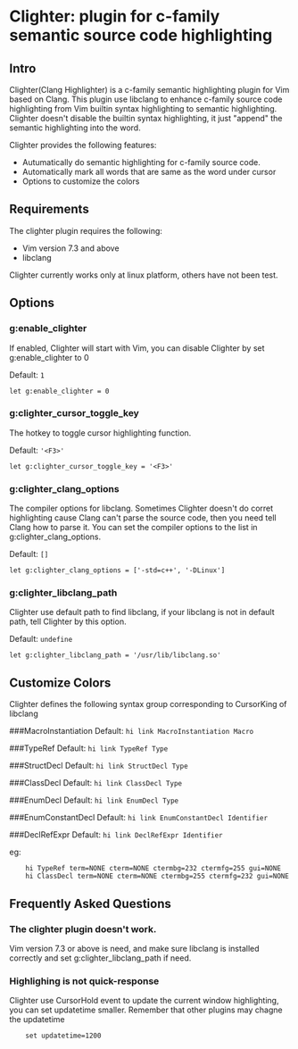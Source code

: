 # Clighter: plugin for c-family semantic source code highlighting

## Intro
Clighter(Clang Highlighter) is a c-family semantic highlighting plugin for
Vim based on Clang. This plugin use libclang to enhance c-family source code
highlighting from Vim builtin syntax highlighting to semantic highlighting.
Clighter doesn't disable the builtin syntax highlighting, it just "append"
the semantic highlighting into the word.  

Clighter provides the following features:

* Autumatically do semantic highlighting for c-family source code.
* Automatically mark all words that are same as the word under cursor
* Options to customize the colors


## Requirements

The clighter plugin requires the following:

* Vim version 7.3 and above
* libclang

Clighter currently works only at linux platform, others have not been test.


## Options

### g:enable_clighter
If enabled, Clighter will start with Vim, you can disable Clighter by set
g:enable_clighter to 0

Default: `1`

	let g:enable_clighter = 0


### g:clighter_cursor_toggle_key
The hotkey to toggle cursor highlighting function.

Default: `'<F3>'`


	let g:clighter_cursor_toggle_key = '<F3>'


### g:clighter_clang_options
The compiler options for libclang. Sometimes Clighter doesn't do corret
highlighting cause Clang can't parse the source code, then you need tell Clang
how to parse it. You can set the compiler options to the list in
g:clighter_clang_options.

Default: `[]`

	let g:clighter_clang_options = ['-std=c++', '-DLinux']


### g:clighter_libclang_path
Clighter use default path to find libclang, if your libclang is not in
default path, tell Clighter by this option.

Default: `undefine`


	let g:clighter_libclang_path = '/usr/lib/libclang.so'


## Customize Colors

Clighter defines the following syntax group corresponding to CursorKing of libclang

###MacroInstantiation
Default: `hi link MacroInstantiation Macro`

###TypeRef
Default: `hi link TypeRef Type`

###StructDecl
Default: `hi link StructDecl Type`

###ClassDecl
Default: `hi link ClassDecl Type`

###EnumDecl
Default: `hi link EnumDecl Type`

###EnumConstantDecl
Default: `hi link EnumConstantDecl Identifier`

###DeclRefExpr
Default: `hi link DeclRefExpr Identifier`

eg:
```vim
	hi TypeRef term=NONE cterm=NONE ctermbg=232 ctermfg=255 gui=NONE
	hi ClassDecl term=NONE cterm=NONE ctermbg=255 ctermfg=232 gui=NONE
```


## Frequently Asked Questions

### The clighter plugin doesn't work.
Vim version 7.3 or above is need, and make sure libclang is installed
correctly and set g:clighter_libclang_path if need.

### Highlighing is not quick-response
Clighter use CursorHold event to update the current window highlighting,
you can set updatetime smaller. Remember that other plugins may chagne the
updatetime
```vim
	set updatetime=1200
```

